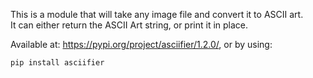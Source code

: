 This is a module that will take any image file and convert it to ASCII art.<br>
It can either return the ASCII Art string, or print it in place.

Available at: <https://pypi.org/project/asciifier/1.2.0/>, or by using:

    pip install asciifier
